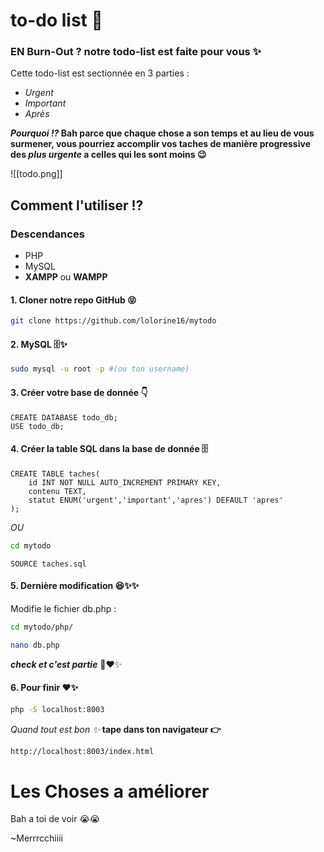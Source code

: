 # to-do list 🌷

### EN Burn-Out ? notre todo-list est faite pour vous ✨

Cette todo-list est sectionnée en 3 parties :

- *Urgent*
- *Important*
- *Après*

***Pourquoi !?* Bah parce que chaque chose a son temps et au lieu de vous surmener, vous pourriez accomplir vos taches de manière progressive des *plus urgente* a celles qui les sont moins 😉**

![[todo.png]]
## Comment l'utiliser !?

### Descendances

- PHP
- MySQL
- **XAMPP** ou **WAMPP**

#### 1. Cloner notre repo GitHub 😝

```zsh
git clone https://github.com/lolorine16/mytodo
```

#### 2. MySQL 🗄️✨

```zsh
sudo mysql -u root -p #(ou ton username)
```

#### 3. Créer votre base de donnée 👇

```mysql
CREATE DATABASE todo_db;
USE todo_db;
```

#### 4. Créer la table SQL dans la base de donnée 🗄️

```mysql
CREATE TABLE taches(
    id INT NOT NULL AUTO_INCREMENT PRIMARY KEY,
    contenu TEXT,
    statut ENUM('urgent','important','apres') DEFAULT 'apres'
);
```

*OU*

```zsh
cd mytodo
```
```mysql
SOURCE taches.sql
```

#### 5. Dernière modification 😆✨✨

Modifie le fichier db.php :

```zsh
cd mytodo/php/

nano db.php
```

***check et c'est partie*** 🥰❤️✨

#### 6. Pour finir ❤️✨

```zsh
php -S localhost:8003
```
  
*Quand tout est bon ✨* **tape dans ton navigateur 👉**

```txt
http://localhost:8003/index.html
```

# Les Choses a améliorer

Bah a toi de voir 😭😭


~Merrrcchiiii 